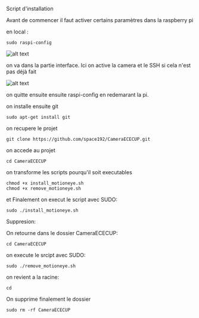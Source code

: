 Script d'installation

Avant de commencer il faut activer certains paramètres dans la raspberry pi

en local :

```
sudo raspi-config
```

![alt text](https://i.imgur.com/XaB0BJw.png)

on va dans la partie interface.
Ici on active la camera et le SSH si cela n'est pas déjà fait

![alt text](https://i.imgur.com/Kb0QLCh.png)

on quitte ensuite ensuite raspi-config en redemarant la pi.

on installe ensuite git
```
sudo apt-get install git
```

on recupere le projet

```
git clone https://github.com/space192/CameraECECUP.git
```
on accede au projet
```
cd CameraECECUP
```
on transforme les scripts pourqu'il soit executables
```
chmod +x install_motioneye.sh
chmod +x remove_motioneye.sh
```

et Finalement on execut le script avec SUDO:
```
sudo ./install_motioneye.sh
```



Suppresion:

On retourne dans le dossier CameraECECUP:
```
cd CameraECECUP
```
on execute le srcipt avec SUDO:
```
sudo ./remove_motioneye.sh
```
on revient a la racine:
```
cd
```
On supprime finalement le dossier
```
sudo rm -rf CameraECECUP
```
